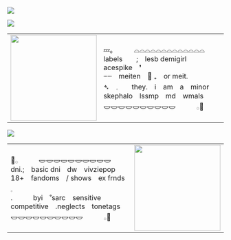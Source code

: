 ![](https://komarev.com/ghpvc/?username=s7ri&color=lightgrey&label=losers)

![](https://github.com/user-attachments/assets/89ed154e-cbee-44d0-9733-86482b75a63c)
<table>
  <tr>
    <td><img src="https://files.catbox.moe/51vqpi.png" width="200"></td>
    <td>
     💤｡　　　⌓⌓⌓⌓⌓⌓⌓⌓⌓⌓⌓⌓⌓ <br>
     labels　　; lesb  demigirl  acespike ❜ <br>
     ┄┄　meiten 🪽 ₊ or  meit. <br>
     ➴　𓈒　　they.　i　am　a　minor <br>
     skephalo　lssmp　md　wmals <br>
     𐃬𐃬𐃬𐃬𐃬𐃬𐃬𐃬𐃬𐃬　　　𓂂🐰 <br>
    </td>
  </tr>
</table>

![](https://files.catbox.moe/ikewto.gif)

<table>
  <tr>
    <td>
      🐾𓂂　　　𐃬𐃬𐃬𐃬𐃬𐃬𐃬𐃬𐃬𐃬 <br>
      dni.;　basic dni　dw　vivziepop <br>
      18+　fandoms　/ shows　ex frnds　𓈒 <br>
      .　　　byi　˚sarc　sensitive<br>
      competitive　.neglects　tonetags <br>
      𐃬𐃬𐃬𐃬𐃬𐃬𐃬𐃬𐃬𐃬　　　𓂂🌊 <br>
    </td>
    <td><img src="https://files.catbox.moe/k03j4n.png" width="200"></td>
  </tr>
</table>























 
















<!--
**s7ri/s7ri** is a ✨ _special_ ✨ repository because its `README.md` (this file) appears on your GitHub profile.

Here are some ideas to get you started:

- 🔭 I’m currently working on ...
- 🌱 I’m currently learning ...
- 👯 I’m looking to collaborate on ...
- 🤔 I’m looking for help with ...
- 💬 Ask me about ...
- 📫 How to reach me: ...
- 😄 Pronouns: ...
- ⚡ Fun fact: ...
-->
